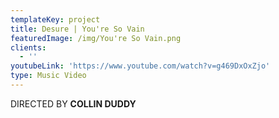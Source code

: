 ```yaml
---
templateKey: project
title: Desure | You're So Vain
featuredImage: /img/You're So Vain.png
clients:
  - ''
youtubeLink: 'https://www.youtube.com/watch?v=g469DxOxZjo'
type: Music Video
---
```

DIRECTED BY **COLLIN DUDDY**
